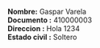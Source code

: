 **Nombre:** Gaspar Varela  
**Documento :** 410000003  
**Direccion :** Hola 1234  
**Estado civil :** Soltero
